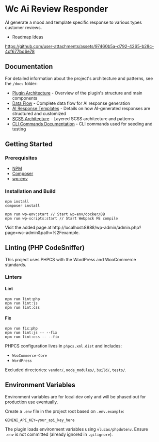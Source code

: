 # Wc Ai Review Responder

AI generate a mood and template specific response to various types customer reviews.
- [Roadmap Ideas](https://github.com/MaxwellGarceau/wc-ai-review-responder/issues)

https://github.com/user-attachments/assets/97460b5a-d792-4265-b28c-4cf677bd6e78


## Documentation

For detailed information about the project's architecture and patterns, see the `/docs` folder:

- [Plugin Architecture](docs/plugin-architecture.md) - Overview of the plugin's structure and main components
- [Data Flow](docs/data-flow.md) - Complete data flow for AI response generation
- [AI Response Templates](docs/ai-response-templates.md) - Details on how AI-generated responses are structured and customized
- [SCSS Architecture](docs/scss-architecture.md) - Layered SCSS architecture and patterns
- [CLI Commands Documentation](docs/cli-commands.md) - CLI commands used for seeding and testing

## Getting Started

### Prerequisites

-   [NPM](https://www.npmjs.com/)
-   [Composer](https://getcomposer.org/download/)
-   [wp-env](https://developer.wordpress.org/block-editor/reference-guides/packages/packages-env/)

### Installation and Build

```
npm install
composer install

npm run wp-env:start // Start wp-env/docker/DB
npm run wp-scripts:start // Start Webpack FE compile
```

Visit the added page at http://localhost:8888/wp-admin/admin.php?page=wc-admin&path=%2Fexample.

## Linting (PHP CodeSniffer)

This project uses PHPCS with the WordPress and WooCommerce standards.

### Linters

#### Lint
```
npm run lint:php
npm run lint:js
npm run lint:css
```

#### Fix
```
npm run fix:php
npm run lint:js -- --fix
npm run lint:css -- --fix
```

PHPCS configuration lives in `phpcs.xml.dist` and includes:

-   `WooCommerce-Core`
-   `WordPress`

Excluded directories: `vendor/`, `node_modules/`, `build/`, `tests/`.

## Environment Variables
Environment variables are for local dev only and will be phased out for production use eventually.

Create a `.env` file in the project root based on `.env.example`:

```
GEMINI_API_KEY=your_api_key_here
```

The plugin loads environment variables using `vlucas/phpdotenv`. Ensure `.env` is not committed (already ignored in `.gitignore`).
